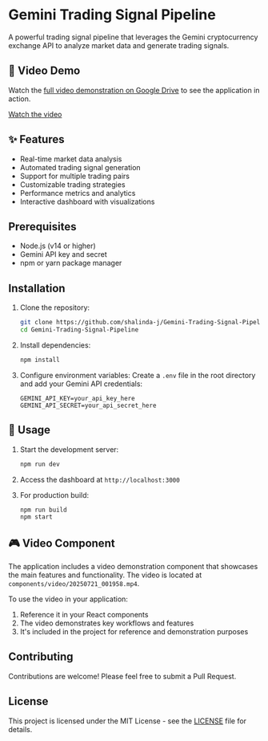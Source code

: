 # Gemini Trading Signal Pipeline

A powerful trading signal pipeline that leverages the Gemini cryptocurrency exchange API to analyze market data and generate trading signals.

## 🎥 Video Demo

Watch the [full video demonstration on Google Drive](https://drive.google.com/file/d/1fKlt7luBomqQWI_MITbQc7pytcchNo81/view?usp=sharing) to see the application in action.

[Watch the video](https://drive.google.com/file/d/1fKlt7luBomqQWI_MITbQc7pytcchNo81/view?usp=sharing)

## ✨ Features

- Real-time market data analysis
- Automated trading signal generation
- Support for multiple trading pairs
- Customizable trading strategies
- Performance metrics and analytics
- Interactive dashboard with visualizations

## Prerequisites

- Node.js (v14 or higher)
- Gemini API key and secret
- npm or yarn package manager

## Installation

1. Clone the repository:
   ```bash
   git clone https://github.com/shalinda-j/Gemini-Trading-Signal-Pipeline.git
   cd Gemini-Trading-Signal-Pipeline
   ```

2. Install dependencies:
   ```bash
   npm install
   ```

3. Configure environment variables:
   Create a `.env` file in the root directory and add your Gemini API credentials:
   ```
   GEMINI_API_KEY=your_api_key_here
   GEMINI_API_SECRET=your_api_secret_here
   ```

## 🚀 Usage

1. Start the development server:
   ```bash
   npm run dev
   ```

2. Access the dashboard at `http://localhost:3000`

3. For production build:
   ```bash
   npm run build
   npm start
   ```

## 🎮 Video Component

The application includes a video demonstration component that showcases the main features and functionality. The video is located at `components/video/20250721_001958.mp4`.

To use the video in your application:
1. Reference it in your React components
2. The video demonstrates key workflows and features
3. It's included in the project for reference and demonstration purposes

## Contributing

Contributions are welcome! Please feel free to submit a Pull Request.

## License

This project is licensed under the MIT License - see the [LICENSE](LICENSE) file for details.

